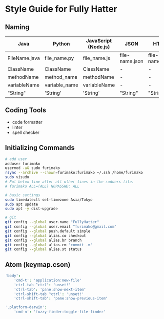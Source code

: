 # Style Guide for Fully Hatter

## Naming
Java | Python | JavaScript (Node.js) | JSON | HTML
--- | --- | --- | --- | ---
FileName.java | file_name.py | file_name.js | file-name.json | file-name.html
ClassName | ClassName | ClassName | - | -
methodName | method_name | methodName | - | -
variableName | variable_name | variableName | - | -
"String" | 'String' | 'String' | "String" | "String"

## Coding Tools
- code formatter
- linter
- spell checker

## Initializing Commands
```bash
# add user
adduser furimako
usermod -aG sudo furimako
rsync --archive --chown=furimako:furimako ~/.ssh /home/furimako
sudo visudo
# Put below line after all other lines in the sudoers file.
# furimako ALL=(ALL) NOPASSWD: ALL

# basic settings
sudo timedatectl set-timezone Asia/Tokyo
sudo apt update
sudo apt -y dist-upgrade

# git
git config --global user.name "FullyHatter"
git config --global user.email "furimako@gmail.com"
git config --global push.default simple
git config --global alias.co checkout
git config --global alias.br branch
git config --global alias.cm 'commit -m'
git config --global alias.st status
```

## Atom (keymap.cson)
```cson
'body':
    'cmd-t': 'application:new-file'
    'ctrl-tab ^ctrl': 'unset!'
    'ctrl-tab': 'pane:show-next-item'
    'ctrl-shift-tab ^ctrl': 'unset!'
    'ctrl-shift-tab': 'pane:show-previous-item'

'.platform-darwin':
    'cmd-n': 'fuzzy-finder:toggle-file-finder'
```
